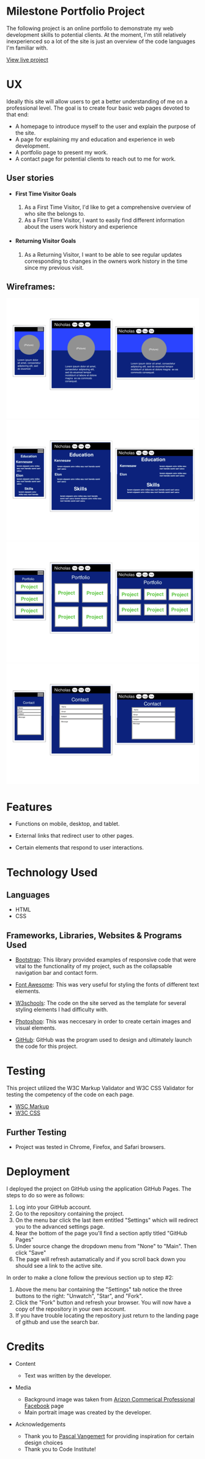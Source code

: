 # Milestone Portfolio Project

The following project is an online portfolio to demonstrate my web development skills to potential clients. At the moment, I'm still relatively inexperienced so a lot of the site is just an overview of the code languages I'm familiar with. 

[View live project](https://nickspriggs.github.io/portfolio-project/)

# UX

Ideally this site will allow users to get a better understanding of me on a professional level. The goal is to create four basic web pages devoted to that end:
- A homepage to introduce myself to the user and explain the purpose of the site.
- A page for explaining my and education and experience in web development.
- A portfolio page to present my work.
- A contact page for potential clients to reach out to me for work.  


## User stories

-   #### First Time Visitor Goals

    1. As a First Time Visitor, I'd like to get a comprehensive overview of who site the belongs to.
    2. As a First Time Visitor, I want to easily find different information about the users work history and experience      

-   #### Returning Visitor Goals

    1. As a Returning Visitor, I want to be able to see regular updates corresponding to changes in the owners work history in the time since my previous visit.

## Wireframes:

<img src="assets/images/wireframes/homepage-wireframe.png">
<img src="assets/images/wireframes/experience-wireframe.png">
<img src="assets/images/wireframes/portfolio-wireframe.png">
<img src="assets/images/wireframes/contact-wireframe.png">


# Features

- Functions on mobile, desktop, and tablet.

- External links that redirect user to other pages.

- Certain elements that respond to user interactions.

# Technology Used

## Languages

- HTML
- CSS

## Frameworks, Libraries, Websites & Programs Used
- [Bootstrap](https://www.bootstrap.com/): This library provided examples of responsive code that were vital to the functionality of my project, such as the collapsable navigation bar and contact form.

- [Font Awesome](https://www.fontawesome.com/): This was very useful for styling the fonts of different text elements.

- [W3schools](https://www.w3schools.com/): The code on the site served as the template for several styling elements I had difficulty with.

- [Photoshop](https://photoshop.com/en): This was neccesary in order to create certain images and visual elements.

- [GitHub](https://github.com/): GitHub was the program used to design and ultimately launch the code for this project.



# Testing
This project utilized the W3C Markup Validator and W3C CSS Validator for testing the competency of the code on each page.

- [WSC Markup](https://validator.w3.org/)
- [W3C CSS](https://jigsaw.w3.org/css-validator/#validate_by_input)

## Further Testing

- Project was tested in Chrome, Firefox, and Safari browsers.

# Deployment

I deployed the project on GitHub using the application GitHub Pages. The steps to do so were as follows:
1.  Log into your GitHub account. 
2.  Go to the repository containing the project.
3.  On the menu bar click the last item entitled "Settings" which will redirect you to the advanced settings page.
4.  Near the bottom of the page you'll find a section aptly titled "GitHub Pages"
5.  Under source change the dropdown menu from "None" to "Main". Then click "Save"
6.  The page will refresh autamatically and if you scroll back down you should see a link to the active site.

In order to make a clone follow the previous section up to step #2:
1.  Above the menu bar containing the "Settings" tab notice the three buttons to the right: "Unwatch", "Star", and "Fork".
2.  Click the "Fork" button and refresh your browser. You will now have a copy of the repository in your own account.
3.  If you have trouble locating the repository just return to the landing page of github and use the search bar.

# Credits

- Content
    - Text was written by the developer.

- Media
    - Background image was taken from [Arizon Commerical Professional Facebook](https://www.facebook.com/ArizonaCommercialProfessionals/) page
    - Main portrait image was created by the developer.

- Acknowledgements
    - Thank you to [Pascal Vangemert](http://www.pascalvangemert.nl/#/profile)  for providing inspiration for certain design choices
    - Thank you to Code Institute!
